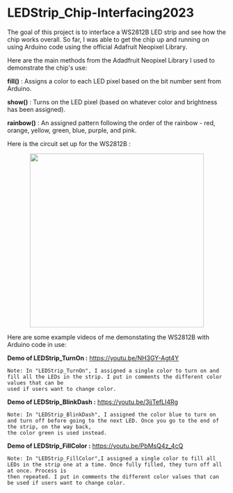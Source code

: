 # LEDStrip_Chip-Interfacing2023

The goal of this project is to interface a WS2812B LED strip and see how the chip works overall. So far, I was able to get the chip up and running on using Arduino code using the official Adafruit Neopixel Library. 

Here are the main methods from the Adadfruit Neopixel Library I used to demonstrate the chip's use:

  **fill()** : Assigns a color to each LED pixel based on the bit number sent from Arduino.
  
  **show()** : Turns on the LED pixel (based on whatever color and brightness has been assigned).
  
  **rainbow()** : An assigned pattern following the order of the rainbow - red, orange, yellow, green, blue, purple, and pink.

Here is the circuit set up for the WS2812B :
<p align="center">
   <img src= "https://user-images.githubusercontent.com/89352294/229375009-b2cb571f-2e4f-4614-a85e-9c9f348782a7.jpg" width="400" height="400" />
</p>

Here are some example videos of me demonstating the WS2812B with Arduino code in use:

  **Demo of LEDStrip_TurnOn :** https://youtu.be/NH3GY-Agt4Y
  
    Note: In "LEDStrip_TurnOn", I assigned a single color to turn on and fill all the LEDs in the strip. I put in comments the different color values that can be
    used if users want to change color.
    
  **Demo of LEDStrip_BlinkDash :** https://youtu.be/3jjTefLI4Rg
  
    Note: In "LEDStrip_BlinkDash", I assigned the color blue to turn on and turn off before going to the next LED. Once you go to the end of the strip, on the way back,
    the color green is used instead.
    
  **Demo of LEDStrip_FillColor :** https://youtu.be/PbMsQ4z_4cQ
  
    Note: In "LEDStrip_FillColor",I assigned a single color to fill all LEDs in the strip one at a time. Once fully filled, they turn off all at once. Process is 
    then repeated. I put in comments the different color values that can be used if users want to change color.
    
